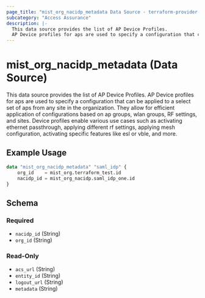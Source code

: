 ```yaml
---
page_title: "mist_org_nacidp_metadata Data Source - terraform-provider-mist"
subcategory: "Access Assurance"
description: |-
  This data source provides the list of AP Device Profiles.
  AP Device profiles for aps are used to specify a configuration that can be applied to a select set of aps from any site in the organization. They allow for efficient application of configurations based on ap groups, wlan groups, RF settings, and sites. Device profiles enable various use cases such as activating ethernet passthrough, applying different rf settings, applying mesh configuration, activating specific features like esl or vble, and more.
---
```


# mist_org_nacidp_metadata (Data Source)

This data source provides the list of AP Device Profiles.
AP Device profiles for aps are used to specify a configuration that can be applied to a select set of aps from any site in the organization. They allow for efficient application of configurations based on ap groups, wlan groups, RF settings, and sites. Device profiles enable various use cases such as activating ethernet passthrough, applying different rf settings, applying mesh configuration, activating specific features like esl or vble, and more.


## Example Usage

```terraform
data "mist_org_nacidp_metadata" "saml_idp" {
    org_id    = mist_org.terraform_test.id
    nacidp_id = mist_org_nacidp.saml_idp_one.id
}
```

<!-- schema generated by tfplugindocs -->
## Schema

### Required

- `nacidp_id` (String)
- `org_id` (String)

### Read-Only

- `acs_url` (String)
- `entity_id` (String)
- `logout_url` (String)
- `metadata` (String)
